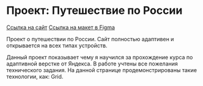 # Проект: Путешествие по России

[Ссылка на сайт](https://alex-garshin.github.io/russian-travel)
[Ссылка на макет в Figma](https://www.figma.com/file/5S2WSbEFL6awjVWJ0NWL8Q/Sprint-3_-Russia-_-desktop-mobile?node-id=28503%3A0)

Проект о путешествии по России.
Сайт полностью адаптивен и открывается на всех типах устройств.

Данный проект показывает чему я научился за прохождение курса по адаптивной верстке от Яндекса.
В работе учтены все пожелания технического задания.
На данной странице продемонстрированы такие технологии, как: Grid.
